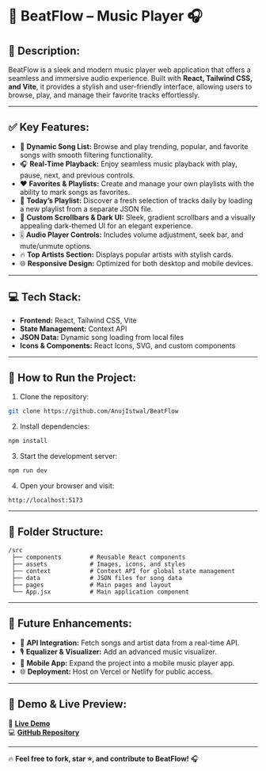 # 🎵 **BeatFlow – Music Player** 🎧

## 🌟 **Description:**
BeatFlow is a sleek and modern music player web application that offers a seamless and immersive audio experience. Built with **React, Tailwind CSS, and Vite**, it provides a stylish and user-friendly interface, allowing users to browse, play, and manage their favorite tracks effortlessly.

---

## ✅ **Key Features:**
- 🎼 **Dynamic Song List:** Browse and play trending, popular, and favorite songs with smooth filtering functionality.  
- 🎧 **Real-Time Playback:** Enjoy seamless music playback with play, pause, next, and previous controls.  
- ❤️ **Favorites & Playlists:** Create and manage your own playlists with the ability to mark songs as favorites.  
- 🎵 **Today’s Playlist:** Discover a fresh selection of tracks daily by loading a new playlist from a separate JSON file.  
- 🌌 **Custom Scrollbars & Dark UI:** Sleek, gradient scrollbars and a visually appealing dark-themed UI for an elegant experience.  
- 🎚️ **Audio Player Controls:** Includes volume adjustment, seek bar, and mute/unmute options.  
- 🔥 **Top Artists Section:** Displays popular artists with stylish cards.  
- 🌐 **Responsive Design:** Optimized for both desktop and mobile devices.  

---

## 💻 **Tech Stack:**
- **Frontend:** React, Tailwind CSS, Vite  
- **State Management:** Context API  
- **JSON Data:** Dynamic song loading from local files  
- **Icons & Components:** React Icons, SVG, and custom components  

---

## 🚀 **How to Run the Project:**
1. Clone the repository:  
```bash
git clone https://github.com/AnujIstwal/BeatFlow
```
2. Install dependencies:  
```bash
npm install
```
3. Start the development server:  
```bash
npm run dev
```
4. Open your browser and visit:  
```
http://localhost:5173
```

---

## 📂 **Folder Structure:**
```
/src  
 ├── components        # Reusable React components  
 ├── assets            # Images, icons, and styles  
 ├── context           # Context API for global state management  
 ├── data              # JSON files for song data  
 ├── pages             # Main pages and layout  
 └── App.jsx           # Main application component  
```

---

## 🎯 **Future Enhancements:**
- 🌟 **API Integration:** Fetch songs and artist data from a real-time API.  
- 🎙️ **Equalizer & Visualizer:** Add an advanced music visualizer.  
- 📱 **Mobile App:** Expand the project into a mobile music player app.  
- 🌐 **Deployment:** Host on Vercel or Netlify for public access.  

---

## 🌟 **Demo & Live Preview:**
🔗 **[Live Demo](https://beatflow-aj.netlify.app)**  
💻 **[GitHub Repository](https://github.com/AnujIstwal/BeatFlow)**  

---

🔥 **Feel free to fork, star ⭐, and contribute to BeatFlow!** 🎧

